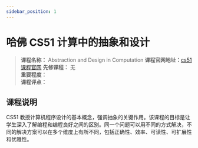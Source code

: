 ```yaml
---
sidebar_position: 1
---
```


# 哈佛 CS51 计算中的抽象和设计




>**课程名称：** Abstraction and Design in Computation 
**课程官网地址：**[cs51课程官网](https://cs51.io/)
**先修课程：** 无  
**重要程度：**     
**课程评点：** 

## 课程说明
CS51 教授计算机程序设计的基本概念，强调抽象的关键作用。该课程的目标是让学生深入了解编程和编程良好之间的区别。同一个问题可以用不同的方式解决，不同的解决方案可以在多个维度上有所不同，包括正确性、效率、可读性、可扩展性和优雅性。

<Comment></Comment>


